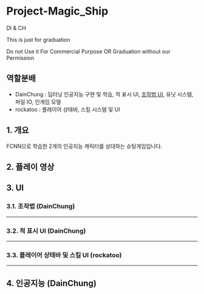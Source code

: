 # Project-Magic_Ship
DI &amp; CH

This is just for graduation

Do not Use it For Commercial Purpose OR Graduation without our Permission

## 역할분배

 - DainChung : 딥러닝 인공지능 구현 및 학습, 적 표시 UI, [조작법 UI](https://github.com/DainChung/Project-Magic_Ship/blob/master/README.md#31-%EC%A1%B0%EC%9E%91%EB%B2%95-dainchung), 유닛 시스템, 파일 IO, 인게임 모델
 - rockatoo : 플레이어 상태바, 스킬 시스템 및 UI

## 1. 개요



FCNN으로 학습한 2개의 인공지능 캐릭터를 상대하는 슈팅게임입니다.

## 2. 플레이 영상



## 3. UI

### 3.1. 조작법 (DainChung)

------------------------------------------------------------
### 3.2. 적 표시 UI (DainChung)

------------------------------------------------------------
### 3.3. 플레이어 상태바 및 스킬 UI (rockatoo)

------------------------------------------------------------
## 4. 인공지능 (DainChung)
